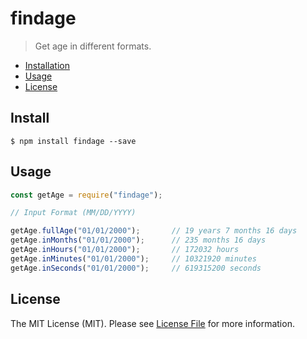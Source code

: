 # findage
> Get age in different formats.

<!-- [![npm (scoped)](https://img.shields.io/badge/findage-1.0.0-blue.svg)](https://www.npmjs.com/package/findage) -->

- [Installation](#install)
- [Usage](#usage)
- [License](#license)

## Install

```
$ npm install findage --save
```

## Usage


```js
const getAge = require("findage");

// Input Format (MM/DD/YYYY)

getAge.fullAge("01/01/2000");		// 19 years 7 months 16 days
getAge.inMonths("01/01/2000");		// 235 months 16 days
getAge.inHours("01/01/2000");		// 172032 hours
getAge.inMinutes("01/01/2000");		// 10321920 minutes
getAge.inSeconds("01/01/2000");		// 619315200 seconds

```

## License

The MIT License (MIT). Please see [License File](LICENSE) for more information.